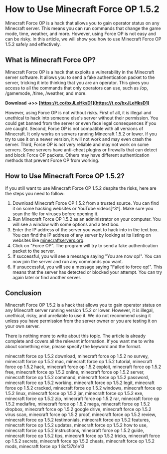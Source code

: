 # How to Use Minecraft Force OP 1.5.2
 
Minecraft Force OP is a hack that allows you to gain operator status on any Minecraft server. This means you can run commands that change the game mode, time, weather, and more. However, using Force OP is not easy and can be risky. In this article, we will show you how to use Minecraft Force OP 1.5.2 safely and effectively.
 
## What is Minecraft Force OP?
 
Minecraft Force OP is a hack that exploits a vulnerability in the Minecraft server software. It allows you to send a fake authentication packet to the server, tricking it into thinking that you are an operator. This gives you access to all the commands that only operators can use, such as /op, /gamemode, /time, /weather, and more.
 
**Download ->>> [https://t.co/bxJLeHksD1](https://t.co/bxJLeHksD1)**


 
However, using Force OP is not without risks. First of all, it is illegal and unethical to hack into someone else's server without their permission. You could get banned from the server or even face legal consequences if you are caught. Second, Force OP is not compatible with all versions of Minecraft. It only works on servers running Minecraft 1.5.2 or lower. If you try to use it on a newer version, it will not work and may even crash the server. Third, Force OP is not very reliable and may not work on some servers. Some servers have anti-cheat plugins or firewalls that can detect and block Force OP packets. Others may have different authentication methods that prevent Force OP from working.
 
## How to Use Minecraft Force OP 1.5.2?
 
If you still want to use Minecraft Force OP 1.5.2 despite the risks, here are the steps you need to follow:
 
1. Download Minecraft Force OP 1.5.2 from a trusted source. You can find it on some hacking websites or YouTube videos[^3^]. Make sure you scan the file for viruses before opening it.
2. Run Minecraft Force OP 1.5.2 as an administrator on your computer. You will see a window with some options and a text box.
3. Enter the IP address of the server you want to hack into in the text box. You can find the IP address of any server by looking at its listing on websites like [minecraftservers.org](https://minecraftservers.org/).
4. Click on "Force OP". The program will try to send a fake authentication packet to the server.
5. If successful, you will see a message saying "You are now op!". You can now join the server and run any commands you want.
6. If unsuccessful, you will see a message saying "Failed to force op!". This means that the server has detected or blocked your attempt. You can try again later or find another server.

## Conclusion
 
Minecraft Force OP 1.5.2 is a hack that allows you to gain operator status on any Minecraft server running version 1.5.2 or lower. However, it is illegal, unethical, risky, and unreliable to use it. We do not recommend using it unless you have permission from the server owner or you are testing it on your own server.

There is nothing more to write about this topic. The article is already complete and covers all the relevant information. If you want me to write about something else, please specify the keyword and the format.
 
minecraft force op 1.5.2 download,  minecraft force op 1.5.2 no survey,  minecraft force op 1.5.2 mac,  minecraft force op 1.5.2 tutorial,  minecraft force op 1.5.2 hack,  minecraft force op 1.5.2 exploit,  minecraft force op 1.5.2 free,  minecraft force op 1.5.2 online,  minecraft force op 1.5.2 server,  minecraft force op 1.5.2 command,  minecraft force op 1.5.2 password,  minecraft force op 1.5.2 working,  minecraft force op 1.5.2 legit,  minecraft force op 1.5.2 cracked,  minecraft force op 1.5.2 windows,  minecraft force op 1.5.2 linux,  minecraft force op 1.5.2 jar,  minecraft force op 1.5.2 exe,  minecraft force op 1.5.2 zip,  minecraft force op 1.5.2 rar,  minecraft force op 1.5.2 mediafire,  minecraft force op 1.5.2 mega,  minecraft force op 1.5.2 dropbox,  minecraft force op 1.5.2 google drive,  minecraft force op 1.5.2 virus scan,  minecraft force op 1.5.2 proof,  minecraft force op 1.5.2 review,  minecraft force op 1.5.2 testimonials,  minecraft force op 1.5.2 features,  minecraft force op 1.5.2 updates,  minecraft force op 1.5.2 how to use,  minecraft force op 1.5.2 instructions,  minecraft force op 1.5.2 guide,  minecraft force op 1.5.2 tips,  minecraft force op 1.5.2 tricks,  minecraft force op 1.5.2 secrets,  minecraft force op 1.5.2 cheats,  minecraft force op 1.5.2 mods,  minecraft force op 1
 8cf37b1e13
 
